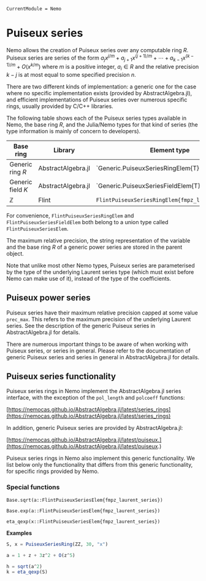 ```@meta
CurrentModule = Nemo
```

# Puiseux series

Nemo allows the creation of Puiseux series over any computable ring $R$. Puiseux series
are series of the form
$a_jx^{j/m} + a_{j+1}x^{(j+1)/m} + \cdots + a_{k-1}x^{(k-1)/m} + O(x^{k/m})$
where $m$ is a positive integer, $a_i \in R$ and the relative precision $k - j$ is at
most equal to some specified precision $n$.

There are two different kinds of implementation: a generic one for
the case where no specific implementation exists (provided by AbstractAlgebra.jl), and
efficient implementations of Puiseux series over numerous specific rings, usually
provided by C/C++ libraries.

The following table shows each of the Puiseux series types available in
Nemo, the base ring $R$, and the Julia/Nemo types for that kind of series (the
type information is mainly of concern to developers).

Base ring                             | Library            | Element type                       | Parent type
--------------------------------------|--------------------|--------------------------------------------------|----------------------------------------------
Generic ring $R$                      | AbstractAlgebra.jl | `Generic.PuiseuxSeriesRingElem{T}                | `Generic.PuiseuxSeriesRing{T}`
Generic field $K$                     | AbstractAlgebra.jl | `Generic.PuiseuxSeriesFieldElem{T}               | `Generic.PuiseuxSeriesField{T}`
$\mathbb{Z}$                          | Flint              | `FlintPuiseuxSeriesRingElem{fmpz_laurent_series}`| `FlintPuiseuxSeriesRing{fmpz_laurent_series}`

For convenience, `FlintPuiseuxSeriesRingElem` and `FlintPuiseuxSeriesFieldElem` both
belong to a union type called `FlintPuiseuxSeriesElem`.

The maximum relative precision, the string representation of the variable and
the base ring $R$ of a generic power series are stored in the parent object. 

Note that unlike most other Nemo types, Puiseux series are parameterised by the type of
the underlying Laurent series type (which must exist before Nemo can make use of it),
instead of the type of the coefficients.

## Puiseux power series

Puiseux series have their maximum relative precision capped at
some value `prec_max`. This refers to the maximum precision of the underlying Laurent
series. See the description of the generic Puiseux series in AbstractAlgebra.jl for
details.

There are numerous important things to be aware of when working with Puiseux series, or
series in general. Please refer to the documentation of generic Puiseux series and 
series in general in AbstractAlgebra.jl for details.

## Puiseux series functionality

Puiseux series rings in Nemo implement the AbstractAlgebra.jl series interface, with the
exception of the `pol_length` and `polcoeff` functions:

[https://nemocas.github.io/AbstractAlgebra.jl/latest/series_rings](https://nemocas.github.io/AbstractAlgebra.jl/latest/series_rings)

In addition, generic Puiseux series are provided by AbstractAlgebra.jl:

[https://nemocas.github.io/AbstractAlgebra.jl/latest/puiseux.](https://nemocas.github.io/AbstractAlgebra.jl/latest/puiseux.)

Puiseux series rings in Nemo also implement this generic functionality. We list below only
the functionality that differs from this generic functionality, for specific rings
provided by Nemo.

### Special functions

```@docs
Base.sqrt(a::FlintPuiseuxSeriesElem{fmpz_laurent_series})
```

```@docs
Base.exp(a::FlintPuiseuxSeriesElem{fmpz_laurent_series})
```

```@docs
eta_qexp(x::FlintPuiseuxSeriesElem{fmpz_laurent_series})
```

**Examples**

```julia
S, x = PuiseuxSeriesRing(ZZ, 30, "x")

a = 1 + z + 3z^2 + O(z^5)

h = sqrt(a^2)
k = eta_qexp(S)
```
